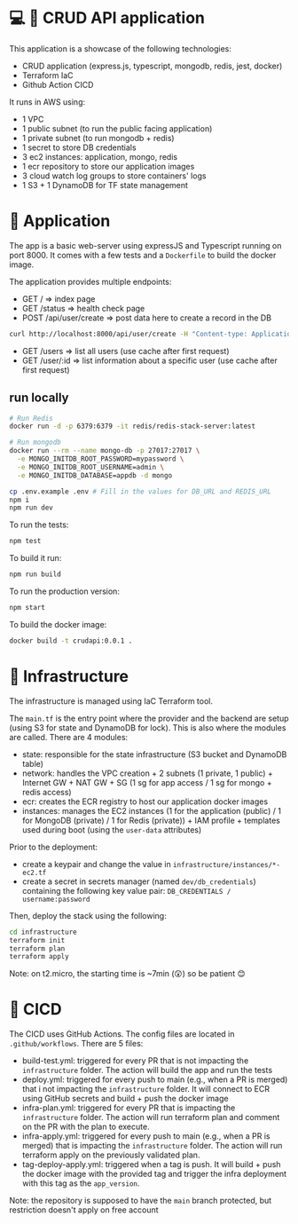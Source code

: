 # 💻 💾 CRUD API application

This application is a showcase of the following technologies:
- CRUD application (express.js, typescript, mongodb, redis, jest, docker)
- Terraform IaC
- Github Action CICD

It runs in AWS using:
- 1 VPC
- 1 public subnet (to run the public facing application)
- 1 private subnet (to run mongodb + redis)
- 1 secret to store DB credentials
- 3 ec2 instances: application, mongo, redis
- 1 ecr repository to store our application images
- 3 cloud watch log groups to store containers' logs
- 1 S3 + 1 DynamoDB for TF state management

# 🫡 Application

The app is a basic web-server using expressJS and Typescript running on port 8000. It comes with a few tests and a `Dockerfile` to build the docker image.

The application provides multiple endpoints:

- GET / => index page
- GET /status => health check page
- POST /api/user/create => post data here to create a record in the DB 

```bash
curl http://localhost:8000/api/user/create -H "Content-type: Application/json" -d '{"name": "Marie", "position": "CEO"}'
```

- GET /users => list all users (use cache after first request)
- GET /user/:id => list information about a specific user (use cache after first request)

## run locally

```bash
# Run Redis
docker run -d -p 6379:6379 -it redis/redis-stack-server:latest

# Run mongodb
docker run --rm --name mongo-db -p 27017:27017 \
  -e MONGO_INITDB_ROOT_PASSWORD=mypassword \
  -e MONGO_INITDB_ROOT_USERNAME=admin \
  -e MONGO_INITDB_DATABASE=appdb -d mongo
```

```bash
cp .env.example .env # Fill in the values for DB_URL and REDIS_URL
npm i
npm run dev
```

To run the tests:

```bash
npm test
```

To build it run:

```bash
npm run build
```

To run the production version:

```bash
npm start
```

To build the docker image:

```bash
docker build -t crudapi:0.0.1 .
```

# 🧱 Infrastructure

The infrastructure is managed using IaC Terraform tool.

The `main.tf` is the entry point where the provider and the backend are setup (using S3 for state and DynamoDB for lock). This is also where the modules are called. There are 4 modules:

- state: responsible for the state infrastructure (S3 bucket and DynamoDB table)
- network: handles the VPC creation + 2 subnets (1 private, 1 public) + Internet GW + NAT GW + SG (1 sg for app access / 1 sg for mongo + redis access)
- ecr: creates the ECR registry to host our application docker images
- instances: manages the EC2 instances (1 for the application (public) / 1 for MongoDB (private) / 1 for Redis (private)) + IAM profile + templates used during boot (using the `user-data` attributes)

Prior to the deployment:
- create a keypair and change the value in `infrastructure/instances/*-ec2.tf`
- create a secret in secrets manager (named `dev/db_credentials`) containing the following key value pair: `DB_CREDENTIALS / username:password`

Then, deploy the stack using the following:

```bash
cd infrastructure
terraform init
terraform plan
terraform apply
```

Note: on t2.micro, the starting time is ~7min (😲) so be patient 😊

# 🚀 CICD

The CICD uses GitHub Actions. The config files are located in `.github/workflows`. There are 5 files:

- build-test.yml: triggered for every PR that is not impacting the `infrastructure` folder. The action will build the app and run the tests
- deploy.yml: triggered for every push to main (e.g., when a PR is merged) that i not impacting the `infrastructure` folder. It will connect to ECR using GitHub secrets and build + push the docker image
- infra-plan.yml: triggered for every PR that is impacting the `infrastructure` folder. The action will run terraform plan and comment on the PR with the plan to execute.
- infra-apply.yml: triggered for every push to main (e.g., when a PR is merged) that is impacting the `infrastructure` folder. The action will run terraform apply on the previously validated plan.
- tag-deploy-apply.yml: triggered when a tag is push. It will build + push the docker image with the provided tag and trigger the infra deployment with this tag as the `app_version`.

Note: the repository is supposed to have the `main` branch protected, but restriction doesn't apply on free account